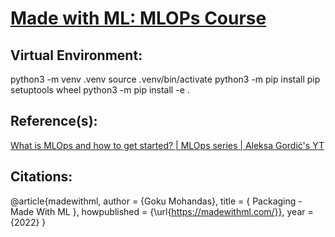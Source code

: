 # [Made with ML: MLOPs Course](https://madewithml.com/courses/mlops)


## Virtual Environment:

python3 -m venv .venv
source .venv/bin/activate
python3 -m pip install pip setuptools wheel
python3 -m pip install -e .


## Reference(s):

[What is MLOps and how to get started? | MLOps series | Aleksa Gordić's YT](https://www.youtube.com/watch?v=LdLFJUlPa4Y&t=1510s)


## Citations:

@article{madewithml,
    author       = {Goku Mohandas},
    title        = { Packaging - Made With ML },
    howpublished = {\url{https://madewithml.com/}},
    year         = {2022}
}



